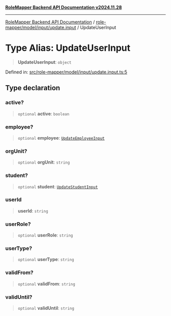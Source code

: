 [**RoleMapper Backend API Documentation v2024.11.28**](../../../../../README.md)

***

[RoleMapper Backend API Documentation](../../../../../modules.md) / [role-mapper/model/input/update.input](../README.md) / UpdateUserInput

# Type Alias: UpdateUserInput

> **UpdateUserInput**: `object`

Defined in: [src/role-mapper/model/input/update.input.ts:5](https://github.com/FlowCraft-AG/RoleMapper/blob/1b2b6c233762d0bcac1cf2d3fd5c5f2ed014cf3e/backend/src/role-mapper/model/input/update.input.ts#L5)

## Type declaration

### active?

> `optional` **active**: `boolean`

### employee?

> `optional` **employee**: [`UpdateEmployeeInput`](UpdateEmployeeInput.md)

### orgUnit?

> `optional` **orgUnit**: `string`

### student?

> `optional` **student**: [`UpdateStudentInput`](UpdateStudentInput.md)

### userId

> **userId**: `string`

### userRole?

> `optional` **userRole**: `string`

### userType?

> `optional` **userType**: `string`

### validFrom?

> `optional` **validFrom**: `string`

### validUntil?

> `optional` **validUntil**: `string`
